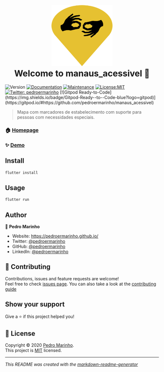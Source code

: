 

<h1 align="center">
<img src="icon.png" height="200" width="200"><br/>
Welcome to manaus_acessivel 👋

</h1>
<p>
<img alt="Version" src="https://img.shields.io/badge/version-1.1.0+2-blue.svg?cacheSeconds=2592000" />
<a href="https://github.com/pedroermarinho/manaus_acessivel#readme" target="_blank"><img alt="Documentation" src="https://img.shields.io/badge/documentation-yes-brightgreen.svg" /></a>
<a href="https://github.com/pedroermarinho/manaus_acessivel/graphs/commit-activity" target="_blank"><img alt="Maintenance" src="https://img.shields.io/badge/Maintained%3F-yes-green.svg" /></a>
<a href="https://github.com/pedroermarinho/manaus_acessivel/blob/master/LICENSE" target="_blank"><img alt="License:MIT" src="https://img.shields.io/badge/License-MIT-yellow.svg" /></a>
<a href="https://twitter.com/pedroermarinho" target="_blank"><img alt="Twitter: pedroermarinho" src="https://img.shields.io/twitter/follow/pedroermarinho.svg?style=social" /></a>
[![Gitpod Ready-to-Code](https://img.shields.io/badge/Gitpod-Ready--to--Code-blue?logo=gitpod)](https://gitpod.io/#https://github.com/pedroermarinho/manaus_acessivel) 
</p>

> Mapa com marcadores de estabelecimento com suporte para pessoas com necessidades especiais.
### 🏠 [Homepage](https://github.com/pedroermarinho/manaus_acessivel#readme)
### ✨ [Demo](https://github.com/pedroermarinho/manaus_acessivel#readme)
## Install
```sh
flutter install

```

## Usage
```sh
flutter run

```


## Author
👤 **Pedro Marinho**
* Website: https://pedroermarinho.github.io/
* Twitter: [@pedroermarinho](https://twitter.com/pedroermarinho)
* GitHub: [@pedroermarinho](https://github.com/{github_username})
* LinkedIn: [@pedroermarinho](https://linkedin.com/in/{author_linkedin_username})



## 🤝 Contributing
Contributions, issues and feature requests are welcome!<br />Feel free to check [issues page](https://github.com/pedroermarinho/manaus_acessivel/issues). You can also take a look at the [contributing guide](https://github.com/pedroermarinho/manaus_acessivel/blob/master/CONTRIBUTING.md)
## Show your support
Give a ⭐️ if this project helped you!

## 📝 License

Copyright © 2020 [Pedro Marinho](https://github.com/pedroermarinho ).<br/>
This project is [MIT](https://github.com/pedroermarinho/manaus_acessivel/blob/master/LICENSE) licensed.

---
_This README was created with the [markdown-readme-generator](https://github.com/pedroermarinho/markdown-readme-generator)_